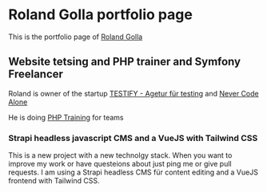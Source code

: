 # Roland Golla portfolio page
This is the portfolio page of [Roland Golla](https://rolandgolla.de)

## Website tetsing and PHP trainer and Symfony Freelancer
Roland is owner of the startup [TESTIFY - Agetur für testing](https://testify.nevercodealone.de) and [Never Code Alone](https://nevercodealone.de/)

He is doing [PHP Training](https://nevercodealone.de/php-training) for teams

### Strapi headless javascript CMS and a VueJS with Tailwind CSS
This is a new project with a new technolgy stack. When you want to improve my work or have questeions about just ping me or give pull requests. I am using a Strapi headless CMS für content editing and a VueJS frontend with Tailwind CSS.
